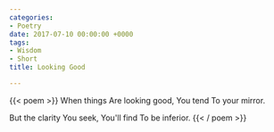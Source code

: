 ```yaml
---
categories:
- Poetry
date: 2017-07-10 00:00:00 +0000
tags:
- Wisdom
- Short
title: Looking Good

---
```

{{< poem >}}
When things
Are looking good,
You tend
To your mirror.

But the clarity
You seek,
You'll find
To be inferior.
{{< / poem >}}